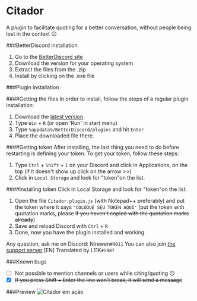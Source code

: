 # Citador
A plugin to facilitate quoting for a better conversation, without people being lost in the context :wink:

###BetterDiscord installation

1. Go to the [BetterDiscord site](http://betterdiscord.net)
2. Download the version for your operating system
3. Extract the files from the .zip
4. Install by clicking on the .exe file

###Plugin installation

####Getting the files
In order to install, follow the steps of a regular plugin installation:

1. Download the [latest version](https://github.com/nirewen/Citador/blob/en/Citador.plugin.js).
2. Type `Win` + `R` (or open 'Run' in start menu)
3. Type `%appdata%/BetterDiscord/plugins` and hit `Enter`
4. Place the downloaded file there.

####Getting token
After installing, the last thing you need to do before restarting is defining your token.
To get your token, follow these steps:

1. Type `Ctrl` + `Shift` + `I` on your Discord and click in Applications, on the top (if it doesn't show up click on the arrow >>)
2. Click in `Local Storage` and look for "token"on the list.

####Installing token
Click in Local Storage and look for "token"on the list.

1. Open the file `Citador.plugin.js` (with Notepad++ preferably) and put the token where it says `"COLOQUE SEU TOKEN AQUI"` (put the token with quotation marks, please ~~if you haven't copied with the quotation marks already~~)
2. Save and reload Discord with `Ctrl` + `R`
3. Done, now you have the plugin installed and working.

Any question, ask me on Discord: Nirewen`#9011`
You can also join [the support server](https://discord.gg/tQrdqKG) [EN]
Translated by L11K`#5987`

###Known bugs
- [ ] Not possible to mention channels or users while citing/quoting ☹
- [x] ~~If you press Shift + Enter the line won't break, it will send a message~~

###Preview
![Citador em ação](http://nirewen.s-ul.eu/1nTbSuas.gif)
